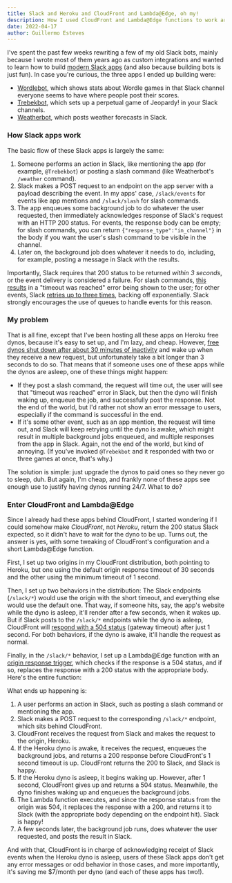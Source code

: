 ```yaml
---
title: Slack and Heroku and CloudFront and Lambda@Edge, oh my!
description: How I used CloudFront and Lambda@Edge functions to work around free Heroku dyno limitations.
date: 2022-04-17
author: Guillermo Esteves
---
```


I've spent the past few weeks rewriting a few of my old Slack bots, mainly because I wrote most of them years ago as custom integrations and wanted to learn how to build [modern Slack apps](https://api.slack.com/) (and also because building bots is just fun). In case you're curious, the three apps I ended up building were:

* [Wordlebot](https://wordlebot.gesteves.com), which shows stats about Wordle games in that Slack channel everyone seems to have where people post their scores.
* [Trebekbot](https://www.trebekbot.com/), which sets up a perpetual game of Jeopardy! in your Slack channels.
* [Weatherbot](https://weatherbot.gesteves.com/), which posts weather forecasts in Slack.

### How Slack apps work

The basic flow of these Slack apps is largely the same:

1. Someone performs an action in Slack, like mentioning the app (for example, `@Trebekbot`) or posting a slash command (like Weatherbot's `/weather` command).
2. Slack makes a POST request to an endpoint on the app server with a payload describing the event. In my apps' case, `/slack/events` for events like app mentions and `/slack/slash` for slash commands.
3. The app enqueues some background job to do whatever the user requested, then immediately acknowledges response of Slack's request with an HTTP 200 status. For events, the response body can be empty; for slash commands, you can return `{"response_type":"in_channel"}` in the body if you want the user's slash command to be visible in the channel.
4. Later on, the background job does whatever it needs to do, including, for example, posting a message in Slack with the results.

Importantly, Slack requires that 200 status to be returned *within 3 seconds*, or the event delivery is considered a failure. For slash commands, [this results](https://api.slack.com/interactivity/slash-commands#responding_basic_receipt) in a "timeout was reached" error being shown to the user; for other events, Slack [retries up to three times](https://api.slack.com/apis/connections/events-api#the-events-api__responding-to-events), backing off exponentially. Slack strongly encourages the use of queues to handle events for this reason.

### My problem

That is all fine, except that I've been hosting all these apps on Heroku free dynos, because it's easy to set up, and I'm lazy, and cheap. However, [free dynos shut down after about 30 minutes of inactivity](https://devcenter.heroku.com/articles/free-dyno-hours#dyno-sleeping) and wake up when they receive a new request, but unfortunately take a bit longer than 3 seconds to do so. That means that if someone uses one of these apps while the dynos are asleep, one of these things might happen:

* If they post a slash command, the request will time out, the user will see that "timeout was reached" error in Slack, but then the dyno will finish waking up, enqueue the job, and successfully post the response. Not the end of the world, but I'd rather not show an error message to users, especially if the command is successful in the end.
* If it's some other event, such as an app mention, the request will time out, and Slack will keep retrying until the dyno is awake, which might result in multiple background jobs enqueued, and multiple responses from the app in Slack. Again, not the end of the world, but kind of annoying. (If you've invoked `@Trebekbot` and it responded with two or three games at once, that's why.)

The solution is simple: just upgrade the dynos to paid ones so they never go to sleep, duh. But again, I'm cheap, and frankly none of these apps see enough use to justify having dynos running 24/7. What to do?

### Enter CloudFront and Lambda@Edge

Since I already had these apps behind CloudFront, I started wondering if I could somehow make *CloudFront*, not *Heroku*, return the 200 status Slack expected, so it didn't have to wait for the dyno to be up. Turns out, the answer is yes, with some tweaking of CloudFront's configuration and a short Lambda@Edge function.

First, I set up two origins in my CloudFront distribution, both pointing to Heroku, but one using the default origin response timeout of 30 seconds and the other using the minimum timeout of 1 second.

Then, I set up two behaviors in the distribution: The Slack endpoints (`/slack/*`) would use the origin with the short timeout, and everything else would use the default one. That way, if someone hits, say, the app's website while the dyno is asleep, it'll render after a few seconds, when it wakes up. But if Slack posts to the `/slack/*` endpoints while the dyno is asleep, CloudFront will [respond with a 504 status](https://docs.aws.amazon.com/AmazonCloudFront/latest/DeveloperGuide/distribution-web-values-specify.html#DownloadDistValuesOriginResponseTimeout) (gateway timeout) after just 1 second. For both behaviors, if the dyno is awake, it'll handle the request as normal.

Finally, in the `/slack/*` behavior, I set up a Lambda@Edge function with an [origin response trigger](https://docs.aws.amazon.com/AmazonCloudFront/latest/DeveloperGuide/lambda-at-the-edge.html), which checks if the response is a 504 status, and if so, replaces the response with a 200 status with the appropriate body. Here's the entire function:

<script src="https://gist.github.com/gesteves/653e2bb7895998d352669f1637d13a7d.js"></script>

What ends up happening is:

1. A user performs an action in Slack, such as posting a slash command or mentioning the app.
2. Slack makes a POST request to the corresponding `/slack/*` endpoint, which sits behind CloudFront.
3. CloudFront receives the request from Slack and makes the request to the origin, Heroku.
4. If the Heroku dyno is awake, it receives the request, enqueues the background jobs, and returns a 200 response before CloudFront's 1 second timeout is up. CloudFront returns the 200 to Slack, and Slack is happy.
6. If the Heroku dyno is asleep, it begins waking up. However, after 1 second, CloudFront gives up and returns a 504 status. Meanwhile, the dyno finishes waking up and enqueues the background jobs.
7. The Lambda function executes, and since the response status from the origin was 504, it replaces the response with a 200, and returns it to Slack (with the appropriate body depending on the endpoint hit). Slack is happy!
8. A few seconds later, the background job runs, does whatever the user requested, and posts the result in Slack.

And with that, CloudFront is in charge of acknowledging receipt of Slack events when the Heroku dyno is asleep, users of these Slack apps don't get any error messages or odd behavior in those cases, and more importantly, it's saving me $7/month per dyno (and each of these apps has two!).